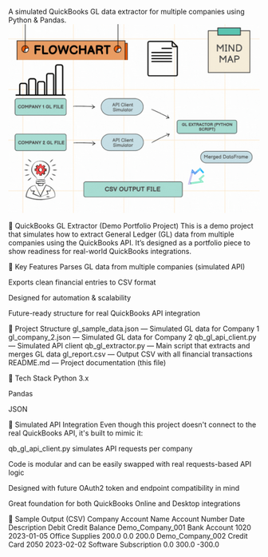 A simulated QuickBooks GL data extractor for multiple companies using Python &amp; Pandas.
![Workflow Overview](flowchart.gif)

🧾 QuickBooks GL Extractor (Demo Portfolio Project)
This is a demo project that simulates how to extract General Ledger (GL) data from multiple companies using the QuickBooks API. It’s designed as a portfolio piece to show readiness for real-world QuickBooks integrations.

🚀 Key Features
Parses GL data from multiple companies (simulated API)

Exports clean financial entries to CSV format

Designed for automation & scalability

Future-ready structure for real QuickBooks API integration

📂 Project Structure
gl_sample_data.json — Simulated GL data for Company 1
gl_company_2.json — Simulated GL data for Company 2
qb_gl_api_client.py — Simulated API client
qb_gl_extractor.py — Main script that extracts and merges GL data
gl_report.csv — Output CSV with all financial transactions
README.md — Project documentation (this file)

🔧 Tech Stack
Python 3.x

Pandas

JSON

🧠 Simulated API Integration
Even though this project doesn't connect to the real QuickBooks API, it's built to mimic it:

qb_gl_api_client.py simulates API requests per company

Code is modular and can be easily swapped with real requests-based API logic

Designed with future OAuth2 token and endpoint compatibility in mind

Great foundation for both QuickBooks Online and Desktop integrations

🏁 Sample Output (CSV)
Company	Account Name	Account Number	Date	Description	Debit	Credit	Balance
Demo_Company_001	Bank Account	1020	2023-01-05	Office Supplies	200.0	0.0	200.0
Demo_Company_002	Credit Card	2050	2023-02-02	Software Subscription	0.0	300.0	-300.0
